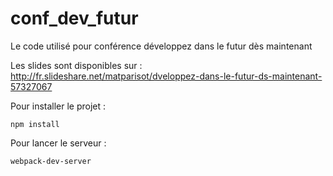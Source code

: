 # conf_dev_futur
Le code utilisé pour conférence développez dans le futur dès maintenant

Les slides sont disponibles sur : http://fr.slideshare.net/matparisot/dveloppez-dans-le-futur-ds-maintenant-57327067

Pour installer le projet :

```
npm install
```

Pour lancer le serveur :

```
webpack-dev-server
```
